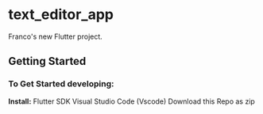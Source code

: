 # text_editor_app

Franco's new Flutter project.

## Getting Started

### To Get Started developing:

**Install:**
Flutter SDK
Visual Studio Code (Vscode)
Download this Repo as zip

